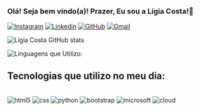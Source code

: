 ### Olá! Seja bem vindo(a)! Prazer, Eu sou a Lígia Costa!🤍

[![Instagram](https://img.shields.io/badge/Instagram-E4405F?style=for-the-badge&logo=instagram&logoColor=white)](https://www.instagram.com/liiih.costa/)
[![Linkedin](https://img.shields.io/badge/LinkedIn-0077B5?style=for-the-badge&logo=linkedin&logoColor=white)](www.linkedin.com/in/lígia-costa-16080118b)
[![GitHub](https://img.shields.io/badge/GitHub-100000?style=for-the-badge&logo=github&logoColor=white)](https://github.com/Ligia-Costa)
[![Gmail](https://img.shields.io/badge/Gmail-D14836?style=for-the-badge&logo=gmail&logoColor=white)](https://mail.google.com/mail/u/0/?ogbl#inbox?compose=CllgCJTNHMwJdmwfrNfWJgrjKmBkhgSpxlGKMPwgJQWhQKlhMKlgxDpHvdxGbFlNgmCWKhqpnRL)

![Lígia Costa GitHub stats](https://github-readme-stats.vercel.app/api?username=ligia-costa&show_icons=true&theme=radical)

![Linguagens que Utilizo:](https://github-readme-stats.vercel.app/api/top-langs/?username=ligia-costa)

## Tecnologias que utilizo no meu dia:

<div style="display: inline_block"><br/>
<img aling="center" alt="html5" src="https://img.shields.io/badge/HTML5-E34F26?style=for-the-badge&logo=html5&logoColor=white">
<img aling="center" alt="css" src="https://img.shields.io/badge/CSS3-1572B6?style=for-the-badge&logo=css3&logoColor=white">
<img aling="center" alt="python" src="https://img.shields.io/badge/Python-14354C?style=for-the-badge&logo=python&logoColor=white">
<img aling="center" alt="bootstrap" src="https://img.shields.io/badge/Bootstrap-563D7C?style=for-the-badge&logo=bootstrap&logoColor=white">
<img aling="center" alt="microsoft" src="https://img.shields.io/badge/Microsoft_Office-D83B01?style=for-the-badge&logo=microsoft-office&logoColor=white">
<img aling="center" alt="cloud" src="https://img.shields.io/badge/Google_Cloud-4285F4?style=for-the-badge&logo=google-cloud&logoColor=white">
<div><br/>
